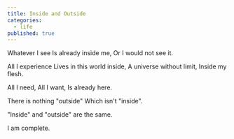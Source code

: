 ```yaml
---
title: Inside and Outside
categories:
  - life
published: true
---
```


Whatever I see
Is already inside me,
Or I would not see it.

All I experience
Lives in this world inside,
A universe without limit,
Inside my flesh.

All I need,
All I want,
Is already here.

There is nothing "outside"
Which isn't "inside".

"Inside" and "outside"
are the same.

I am complete.
